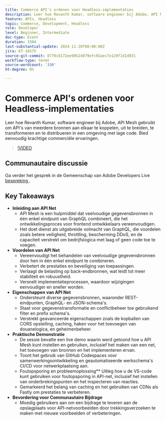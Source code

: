 ```yaml
---
title: Commerce API's ordenen voor Headless-implementaties
description: Leer hoe Revanth Kumar, software engineer bij Adobe, API Mesh gebruikt om meerdere gegevensbronnen te integreren en te beheren voor krachtige, ongeëvenaarde handel met voordelen zoals verbeterde beveiliging, prestaties en vereenvoudigde ontwikkeling.
feature: APIs, Headless
topic: Commerce, Development, Headless
role: Developer
level: Beginner, Intermediate
doc-type: Event
duration: 3304
last-substantial-update: 2024-11-26T00:00:00Z
jira: KT-16575
source-git-commit: 8770c8172ee90524079efc65aec7e129f1d1d031
workflow-type: tm+mt
source-wordcount: '330'
ht-degree: 0%

---
```



# Commerce API&#39;s ordenen voor Headless-implementaties

Leer hoe Revanth Kumar, software engineer bij Adobe, API Mesh gebruikt om API&#39;s van meerdere bronnen aan elkaar te koppelen, uit te breiden, te transformeren en te distribueren in een omgeving met lage code. Bied eenvoudig krachtige commerciële ervaringen.

>[!VIDEO](https://video.tv.adobe.com/v/3440402/?learn=on&enablevpops)

## Communautaire discussie

Ga verder het gesprek in de Gemeenschap van Adobe Developers Live [ bespreking ](https://adobe.ly/40IDxO9).

## Key Takeaways

* **Inleiding aan API Net**
   * API Mesh is een hulpmiddel dat veelvoudige gegevensbronnen in één enkel eindpunt van GraphQL combineert, die het ontwikkelingsproces voor frontend ontwikkelaars vereenvoudigen.
   * Het doet dienst als uitgebreide volmacht van GraphQL, die voordelen zoals betere veiligheid, throttling, bescherming DDoS, en de capaciteit verstrekt om bedrijfslogica met laag of geen code toe te voegen.
* **Voordelen van API Net**
   * Vereenvoudigt het behandelen van veelvoudige gegevensbronnen door hen in één enkel eindpunt te combineren.
   * Verbetert de prestaties en beveiliging van toepassingen.
   * Verlaagt de belasting op back-endbronnen, wat leidt tot meer stabiliteit en robuustheid.
   * Versnelt implementatieprocessen, waardoor wijzigingen eenvoudiger en sneller worden.
* **Eigenschappen van API Net**
   * Ondersteunt diverse gegevensbronnen, waaronder REST-eindpunten, GraphQL- en JSON-schema&#39;s.
   * Staat voor gegevenstransformatie en conflictbeheer toe gebruikend filter en prefix schema&#39;s.
   * Verstrekt geavanceerde eigenschappen zoals de kopballen van CORS opstelling, caching, haken voor het toevoegen van douanelogica, en geheimenbeheer.
* **Praktische Demonstratie**
   * De sessie bevatte een live demo waarin werd getoond hoe u API Mesh kunt instellen en gebruiken, inclusief het maken van een net, het toevoegen van bronnen en het implementeren ervan.
   * Toont het gebruik van GitHub Codespaces voor samenwerkingsontwikkeling en geautomatiseerde werkschema&#39;s CI/CD voor netwerkplaatsing aan.
   * Foutopsporing en probleemoplossing** Uitleg hoe u de VS-code kunt gebruiken voor foutopsporing in API-net, inclusief het instellen van onderbrekingspunten en het inspecteren van reacties.
   * Gemarkeerd het belang van caching en het gebruiken van CDNs als Fastly om prestaties te verbeteren.
* **Bevordering voor Communautaire Bijdrage**
   * Moedig gebruikers aan om een bijdrage te leveren aan de opslagplaats voor API-netvoorbeelden door trekkingsverzoeken te maken met nieuwe voorbeelden of verbeteringen.
